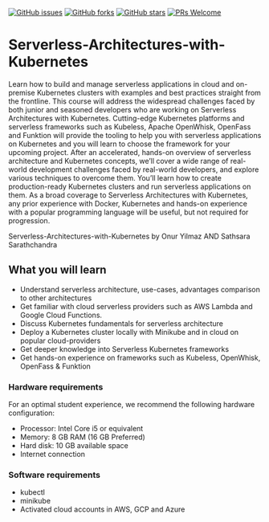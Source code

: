 [![GitHub issues](https://img.shields.io/github/issues/TrainingByPackt/Serverless-Architectures-with-Kubernetes.svg)](https://github.com/TrainingByPackt/Serverless-Architectures-with-Kubernetes/issues)
[![GitHub forks](https://img.shields.io/github/forks/TrainingByPackt/Serverless-Architectures-with-Kubernetes.svg)](https://github.com/TrainingByPackt/Serverless-Architectures-with-Kubernetes/network)
[![GitHub stars](https://img.shields.io/github/stars/TrainingByPackt/Serverless-Architectures-with-Kubernetes.svg)](https://github.com/TrainingByPackt/Serverless-Architectures-with-Kubernetes/stargazers)
[![PRs Welcome](https://img.shields.io/badge/PRs-welcome-brightgreen.svg)](https://github.com/TrainingByPackt/Serverless-Architectures-with-Kubernetes/pulls)




# Serverless-Architectures-with-Kubernetes
Learn how to build and manage serverless applications in cloud and on-premise Kubernetes clusters with examples and best practices straight from the frontline.
This course will address the widespread challenges faced by both junior and seasoned developers who are working on Serverless Architectures with Kubernetes. Cutting-edge Kubernetes platforms and serverless frameworks such as Kubeless, Apache OpenWhisk,  OpenFass and Funktion  will provide the tooling to help you with serverless applications on Kubernetes and you will learn to choose the framework for your upcoming project.
After an accelerated, hands-on overview of serverless architecture and Kubernetes concepts, we’ll cover a wide range of real-world development challenges faced by real-world developers, and explore various techniques to overcome them. You’ll learn how to create production-ready Kubernetes clusters and run serverless applications on them.
As a broad coverage to Serverless Architectures with Kubernetes, any prior experience with Docker, Kubernetes and hands-on experience with a popular programming language will be useful, but not required for progression.

Serverless-Architectures-with-Kubernetes by  Onur Yilmaz AND Sathsara Sarathchandra

## What you will learn
* Understand serverless architecture, use-cases, advantages comparison to other architectures
* Get familiar with cloud serverless providers such as AWS Lambda and Google Cloud Functions.
* Discuss Kubernetes fundamentals for serverless architecture
* Deploy a Kubernetes cluster locally with Minikube and in cloud on popular cloud-providers
* Get deeper knowledge into Serverless Kubernetes frameworks
* Get hands-on experience on frameworks such as Kubeless, OpenWhisk, OpenFass & Funktion

### Hardware requirements
For an optimal student experience, we recommend the following hardware configuration:
* Processor: Intel Core i5 or equivalent
* Memory: 8 GB RAM (16 GB Preferred)
* Hard disk: 10 GB available space
* Internet connection


### Software requirements
* kubectl
* minikube
* Activated cloud accounts in AWS, GCP and Azure
